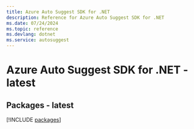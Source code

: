```yaml
---
title: Azure Auto Suggest SDK for .NET
description: Reference for Azure Auto Suggest SDK for .NET
ms.date: 07/24/2024
ms.topic: reference
ms.devlang: dotnet
ms.service: autosuggest
---
```

# Azure Auto Suggest SDK for .NET - latest
## Packages - latest
[!INCLUDE [packages](auto-suggest-index.md)]